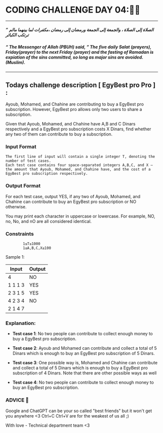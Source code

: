 # CODING CHALLENGE DAY 04:🌙✨
-------------------
 ##### ” الصلاة إلى الصلاة ، والجمعة إلى الجمعة ورمضان إلى رمضان ،مكفرات لما بينهما مالم ترتكب الكبائر
 ##### “ The Messenger of Allah (PBUH) said, ” The five daily Salat (prayers), Friday(prayer) to the next Friday (prayer) and the fasting of Ramadan is expiation of the sins committed, so long as major sins are avoided. (Muslim).
---------------------
## 
## Todays challenge description [ EgyBest pro Pro ] :


Ayoub, Mohamed, and Chahine are contributing to buy a EgyBest pro subscription. However, EgyBest pro allows only two users to share a subscription.

Given that Ayoub, Mohamed, and Chahine have A,B and C Dinars respectively and a EgyBest pro subscription costs X Dinars, find whether any two of them can contribute to buy a subscription.

### Input Format

   
    The first line of input will contain a single integer T, denoting the number of test cases.
    Each test case contains four space-separated integers A,B,C, and X — the amount that Ayoub, Mohamed, and Chahine have, and the cost of a EgyBest pro subscription respectively.




### Output Format

For each test case, output YES, if any two of Ayoub, Mohamed, and Chahine can contribute to buy an EgyBest pro subscription or NO otherwise.

You may print each character in uppercase or lowercase. For example, NO, no, No, and nO are all considered identical.

### Constraints

            1≤T≤1000
            1≤A,B,C,X≤100

           

Sample 1:

| Input | Output |
| ----- | ------ |
| 4 |NO|
|1 1 1 3|YES|
|2 3 1 5|YES|
|4 2 3 4|NO|
|2 1 4 7| |



### Explanation:

 - **Test case 1**: No two people can contribute to collect enough money to buy a EgyBest pro subscription.

 - **Test case 2**: Ayoub and Mohamed can contribute and collect a total of 5 Dinars which is enough to buy an EgyBest pro subscription of 5 Dinars.

 - **Test case 3**: One possible way is, Mohamed and Chahine can contribute and collect a total of 5 Dinars which is enough to buy a EgyBest pro subscription of 4 Dinars.
     Note that there are other possible ways as well
 
 - **Test case 4**: No two people can contribute to collect enough money to buy an EgyBest pro subscription.


### ADVICE 💖

Google and ChatGPT can be your so called "best friends" but it won't get you anywhere <3 Ctrl+C Ctrl+V are for the weakest of us all ;)

With love - Technical department team <3

